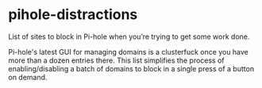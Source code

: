 # pihole-distractions
List of sites to block in Pi-hole when you’re trying to get some work done.

Pi-hole's latest GUI for managing domains is a clusterfuck once you have more than a dozen entries there. This list simplifies the process of enabling/disabling a batch of domains to block in a single press of a button on demand.
